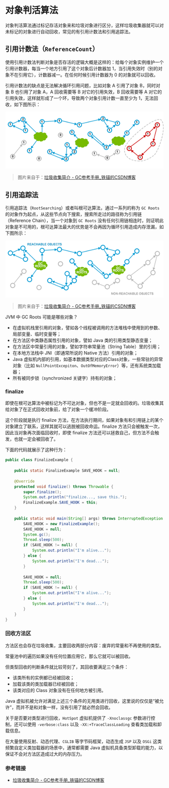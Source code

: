 # 对象判活算法

对象判活算法通过标记存活对象来和垃圾对象进行区分，这样垃圾收集器就可以对未标记的对象进行自动回收，常见的有引用计数法和引用追踪法。

## 引用计数法（`ReferenceCount`）

使用引用计数法判断对象是否存活的逻辑大概是这样的：给每个对象实例维护一个引用计数器，每当一个地方引用了这个对象后计数器加 1，当引用失效时（别的对象不在引用它），计数器减一。在任何时候引用计数器为 0 的对象就可以回收。

引用计数法的缺点是无法解决循环引用问题，比如对象 A 引用了对象 B，同时对象 B 也引用了对象 A，A 回收需要等 B 对它的引用失效，B 回收需要等 A 对它的引用失效，这样就形成了一个环，导致两个对象引用计数一直至少为 1，无法回收，如下图所示：

![](../images/循环引用.png)

> 图片来自于：[垃圾收集简介 - GC参考手册_铁锚的CSDN博客](https://blog.csdn.net/renfufei/article/details/53432995)

## 引用追踪法

引用追踪法（`RootSearching`）或者叫根可达算法，通过一系列的称为 `GC Roots` 的对象作为起点，从这些节点向下搜索，搜索所走过的路径称为引用链（Reference Chain），当一个对象到 `GC Roots` 没有任何引用链相连时，则证明此对象是不可用的，根可达算法最大的优势是不会再因为循环引用造成内存泄漏，如下图所示：

![](../images/根可达算法.png)

> 图片来自于：[垃圾收集简介 - GC参考手册_铁锚的CSDN博客](https://blog.csdn.net/renfufei/article/details/53432995)

JVM 中 GC Roots 可能是哪些对象？

- 在虚拟机栈里引用的对象，譬如各个线程被调用的方法堆栈中使用到的参数、局部变量、临时变量等；
- 在方法区中类静态属性引用的对象，譬如 Java 类的引用类型静态变量；
- 在方法区中常量引用的对象，譬如字符串常量池（String Table）里的引用；
- 在本地方法栈中 JNI（即通常所说的 Native 方法）引用的对象；
- Java 虚拟机内部的引用，如基本数据类型对应的Class对象，一些常驻的异常对象（比如 `NullPointExcepiton`、`OutOfMemoryError`）等，还有系统类加载器；
- 所有被同步锁（synchronized 关键字）持有的对象；

### finalize

即使在根可达算法中被标记为不可达对象，但也不是一定就会回收的。垃圾收集其给对象了在正式回收对象前，给了对象一个缓冲阶段。

这个阶段就是执行 finalize 方法，在方法执行期间，如果对象有和引用链上的某个对象建立了联系，这样其就可以逃脱被回收命运。finalize 方法只会被触发一次，因此当对象再次面临回收时，即使 finalize 方法还可以拯救自己，但方法不会触发，也就一定会被回收了。

下面的代码就展示了这种行为：

```java
public class FinalizeExample {

    public static FinalizeExample SAVE_HOOK = null;

    @Override
    protected void finalize() throws Throwable {
        super.finalize();
        System.out.println("finalize..., save this.");
        FinalizeExample.SAVE_HOOK = this;
    }

    public static void main(String[] args) throws InterruptedException {
        SAVE_HOOK = new FinalizeExample();
        SAVE_HOOK = null;
        System.gc();
        Thread.sleep(500);
        if (SAVE_HOOK != null) {
            System.out.println("I'm alive...");
        } else {
            System.out.println("I'm dead...");
        }

        SAVE_HOOK = null;
        Thread.sleep(500);
        if (SAVE_HOOK != null) {
            System.out.println("I'm alive...");
        } else {
            System.out.println("I'm dead...");
        }
    }
}
```

### 回收方法区

方法区也会存在垃圾收集，主要回收两部分内容：废弃的常量和不再使用的类型。

常量池中的遍历如果没有任何位置应用它，那么它就可以被回收。

但类型回收的判断条件就比较苛刻了，其回收要满足三个条件：

- 该类所有的实例都已经被回收；
- 加载该类的类加载器已经被回收；
- 该类对应的 Class 对象没有在任何地方被引用。

Java 虚拟机被允许对满足上述三个条件的无用类进行回收，这里说的仅仅是“被允许”，而并不是和对象一样，没有引用了就必然会回收。

关于是否要对类型进行回收，`HotSpot` 虚拟机提供了 `-Xnoclassgc` 参数进行控制，还可以使用 `-verbose:class` 以及 `-XX:+TraceClassLoading` 查看类加载和卸载信息。

在大量使用反射、动态代理、`CGLIB`  等字节码框架，动态生成 `JSP` 以及 `OSGi` 这类频繁自定义类加载器的场景中，通常都需要 Java 虚拟机具备类型卸载的能力，以保证不会对方法区造成过大的内存压力。

### 参考链接

- [垃圾收集简介 - GC参考手册_铁锚的CSDN博客](https://blog.csdn.net/renfufei/article/details/53432995)